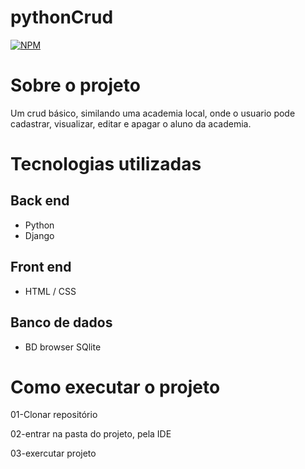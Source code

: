 # pythonCrud
[![NPM](https://img.shields.io/npm/l/react)](https://github.com/sromario/pythonCrud/blob/main/LICENSE)

# Sobre o projeto
Um crud básico, similando uma academia local, onde o usuario pode cadastrar, visualizar, editar e apagar o aluno da academia.


# Tecnologias utilizadas
## Back end
- Python
- Django

## Front end
- HTML / CSS

## Banco de dados
- BD browser SQlite

# Como executar o projeto

01-Clonar repositório

02-entrar na pasta do projeto, pela IDE

03-exercutar projeto
